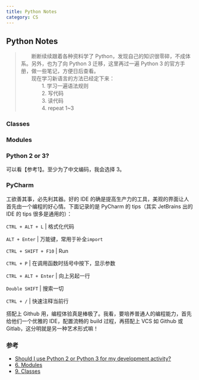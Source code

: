```yaml
---
title: Python Notes
category: CS
---
```


## Python Notes

> 　　断断续续跟着各种资料学了 Python，发现自己的知识很零碎，不成体系。另外，也为了向 Python 3 迁移，这里再过一遍 Python 3 的官方手册，做一些笔记，方便日后查看。  
> 　　现在学习新语言的方法已经定下来：  
> 　　　　1. 学习一遍语法规则  
> 　　　　2. 写代码  
> 　　　　3. 读代码  
> 　　　　4. repeat 1~3

### Classes

### Modules



### Python 2 or 3?

可以看【参考1】。至少为了中文编码，我会选择 3。

### PyCharm

工欲善其事，必先利其器。好的 IDE 的确是提高生产力的工具，美观的界面让人首先由一个编程的好心情。下面记录的是 PyCharm 的 tips（其实 JetBrains 出的 IDE 的 tips 很多是通用的）：

`CTRL + ALT + L` | 格式化代码

`ALT + Enter` | 万能键，常用于补全`import`

`CTRL + SHIFT + F10` | Run

`CTRL + P` | 在调用函数时括号中按下，显示参数

`CTRL + ALT + Enter` | 向上另起一行

`Double SHIFT` | 搜索一切

`CTRL + /` | 快速注释当前行

搭配上 Github 用，编程体验真是棒极了。我看，要培养普通人的编程能力，首先给他们一个优雅的 IDE，配置流畅的 build 过程，再搭配上 VCS 如 Github 或 Gitlab，这分明就是另一种艺术形式嘛！

### 参考

- [Should I use Python 2 or Python 3 for my development activity?](https://wiki.python.org/moin/Python2orPython3)
- [6. Modules](https://docs.python.org/3/tutorial/modules.html)
- [9. Classes](https://docs.python.org/3/tutorial/classes.html)